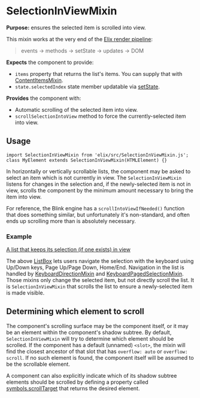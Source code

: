 # SelectionInViewMixin

**Purpose:** ensures the selected item is scrolled into view.

This mixin works at the very end of the [Elix render pipeline](/documentation#elix-render-pipeline):

> events → methods → setState → updates → DOM

**Expects** the component to provide:
* `items` property that returns the list's items. You can supply that with [ContentItemsMixin](ContentItemsMixin).
* `state.selectedIndex` state member updatable via [setState](ReactiveMixin#setState).

**Provides** the component with:
* Automatic scrolling of the selected item into view.
* `scrollSelectionIntoView` method to force the currently-selected item into view.


## Usage

    import SelectionInViewMixin from 'elix/src/SelectionInViewMixin.js';
    class MyElement extends SelectionInViewMixin(HTMLElement) {}

In horizontally or vertically scrollable lists, the component may be asked to select an item which is not currently in view. The `SelectionInViewMixin` listens for changes in the selection and, if the newly-selected item is not in view, scrolls the component by the minimum amount necessary to bring the item into view.

For reference, the Blink engine has a `scrollIntoViewIfNeeded()` function that does something similar, but unfortunately it's non-standard, and often ends up scrolling more than is absolutely necessary.


### Example

[A list that keeps its selection (if one exists) in view](/demos/listBox.html)

The above [ListBox](ListBox) lets users navigate the selection with the keyboard using Up/Down keys, Page Up/Page Down, Home/End. Navigation in the list is handled by [KeyboardDirectionMixin](KeyboardDirectionMixin) and [KeyboardPagedSelectionMixin](KeyboardPagedSelectionMixin). Those mixins only change the selected item, but not directly scroll the list. It is `SelectionInViewMixin` that scrolls the list to ensure a newly-selected item is made visible.


## Determining which element to scroll

The component's scrolling surface may be the component itself, or it may be an element within the component's shadow subtree. By default, `SelectionInViewMixin` will try to determine which element should be scrolled. If the component has a default (unnamed) `<slot>`, the mixin will find the closest ancestor of that slot that has `overflow: auto` or `overflow: scroll`. If no such element is found, the component itself will be assumed to be the scrollable element.

A component can also explicitly indicate which of its shadow subtree elements should be scrolled by defining a property called [symbols.scrollTarget](symbols#scrollTarget) that returns the desired element.
